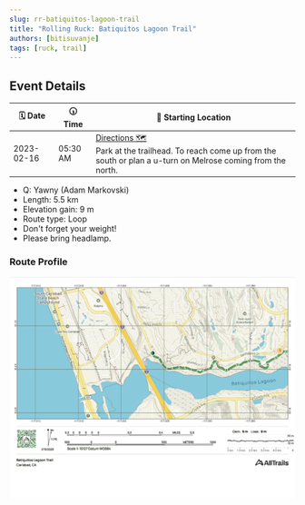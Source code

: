 ```yaml
---
slug: rr-batiquitos-lagoon-trail
title: "Rolling Ruck: Batiquitos Lagoon Trail"
authors: [bitisuvanje]
tags: [ruck, trail]
---
```


## Event Details

| 🗓️ Date   | 🕠 Time  | 📍 Starting Location                                                                                                                                                   |
|------------|----------|------------------------------------------------------------------------------------------------------------------------------------------------------------------------|
| 2023-02-16 | 05:30 AM | [Directions 🗺](https://goo.gl/maps/1vooZSTfGeyYdotk9)<br/> Park at the trailhead.  To reach come up from the south or plan a u-turn on Melrose coming from the north. |

- Q: Yawny (Adam Markovski)
- Length: 5.5 km
- Elevation gain: 9 m
- Route type: Loop
- Don't forget your weight!
- Please bring headlamp.

### Route Profile

![Route Profile](./route-profile.png)
